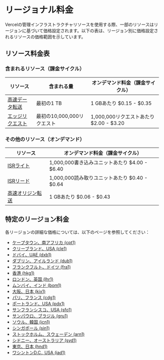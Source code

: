 # リージョナル料金

Vercelの管理インフラストラクチャリソースを使用する際、一部のリソースはリージョンに基づいて価格設定されます。以下の表は、リージョン別に価格設定されるリソースの価格範囲を示しています。

## リソース料金表

### 含まれるリソース（課金サイクル）

| リソース | 含まれる量 | オンデマンド料金（課金サイクル） |
|----------|------------|----------------------------------|
| [高速データ転送](/docs/edge-network/manage-usage#fast-data-transfer) | 最初の1 TB | 1 GBあたり $0.15 - $0.35 |
| [エッジリクエスト](/docs/edge-network/manage-usage#edge-requests) | 最初の10,000,000リクエスト | 1,000,000リクエストあたり $2.00 - $3.20 |

### その他のリソース（オンデマンド）

| リソース | オンデマンド料金（課金サイクル） |
|----------|----------------------------------|
| [ISRライト](/docs/incremental-static-regeneration/limits-and-pricing#isr-writes-chart) | 1,000,000書き込みユニットあたり $4.00 - $6.40 |
| [ISRリード](/docs/incremental-static-regeneration/limits-and-pricing#isr-reads-chart) | 1,000,000読み取りユニットあたり $0.40 - $0.64 |
| [高速オリジン転送](/docs/edge-network/manage-usage#fast-origin-transfer) | 1 GBあたり $0.06 - $0.43 |

## 特定のリージョン料金

各リージョンの詳細な価格については、以下のページを参照してください：

- [ケープタウン、南アフリカ (cpt1)](/docs/pricing/regional-pricing/cpt1)
- [クリーブランド、USA (cle1)](/docs/pricing/regional-pricing/cle1)
- [ドバイ、UAE (dxb1)](/docs/pricing/regional-pricing/dxb1)
- [ダブリン、アイルランド (dub1)](/docs/pricing/regional-pricing/dub1)
- [フランクフルト、ドイツ (fra1)](/docs/pricing/regional-pricing/fra1)
- [香港 (hkg1)](/docs/pricing/regional-pricing/hkg1)
- [ロンドン、英国 (lhr1)](/docs/pricing/regional-pricing/lhr1)
- [ムンバイ、インド (bom1)](/docs/pricing/regional-pricing/bom1)
- [大阪、日本 (kix1)](/docs/pricing/regional-pricing/kix1)
- [パリ、フランス (cdg1)](/docs/pricing/regional-pricing/cdg1)
- [ポートランド、USA (pdx1)](/docs/pricing/regional-pricing/pdx1)
- [サンフランシスコ、USA (sfo1)](/docs/pricing/regional-pricing/sfo1)
- [サンパウロ、ブラジル (gru1)](/docs/pricing/regional-pricing/gru1)
- [ソウル、韓国 (icn1)](/docs/pricing/regional-pricing/icn1)
- [シンガポール (sin1)](/docs/pricing/regional-pricing/sin1)
- [ストックホルム、スウェーデン (arn1)](/docs/pricing/regional-pricing/arn1)
- [シドニー、オーストラリア (syd1)](/docs/pricing/regional-pricing/syd1)
- [東京、日本 (hnd1)](/docs/pricing/regional-pricing/hnd1)
- [ワシントンD.C., USA (iad1)](/docs/pricing/regional-pricing/iad1)
